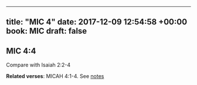 
---
title: "MIC 4"
date: 2017-12-09 12:54:58 +00:00
book: MIC
draft: false
---

## MIC 4:4

Compare with Isaiah 2:2-4

**Related verses**: MICAH 4:1-4. See [notes](https://my.bible.com/notes/2786427972734411219)

